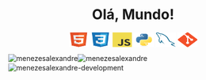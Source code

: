 <h1 align="center">Olá, Mundo!</h1>
<p align="center">
  <img align="center" alt="HTML" height="30" width="40" src="https://raw.githubusercontent.com/devicons/devicon/master/icons/html5/html5-original.svg">
  <img align="center" alt="CSS" height="30" width="40" src="https://raw.githubusercontent.com/devicons/devicon/master/icons/css3/css3-original.svg">
  <img align="center" alt="JavaScript" height="30" width="40" src="https://raw.githubusercontent.com/devicons/devicon/master/icons/javascript/javascript-original.svg">
  <img align="center" alt="Python" height="30" width="40" src="https://raw.githubusercontent.com/devicons/devicon/master/icons/python/python-original.svg">
  <img align="center" alt="MySQL" height="30" width="40" src="https://raw.githubusercontent.com/devicons/devicon/master/icons/mysql/mysql-original.svg">
  <img align="center" alt="Git" height="30" width="40" src="https://raw.githubusercontent.com/devicons/devicon/master/icons/git/git-original.svg"> 
</p>

<div>
<p><img align="left" src="https://github-readme-stats.vercel.app/api/top-langs?username=menezesalexandre-development&show_icons=true&locale=en&layout=compact" alt="menezesalexandre" /></p>

<p><img align="left" src="https://github-readme-stats.vercel.app/api?username=menezesalexandre-development&show_icons=true&locale=en" alt="menezesalexandre" /></p>
</div>

<p><img align="center" src="https://github-readme-streak-stats.herokuapp.com/?user=menezesalexandre-development&" alt="menezesalexandre-development" /></p>
